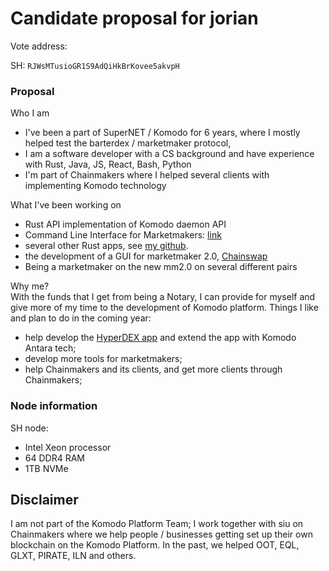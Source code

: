 # Candidate proposal for jorian 

Vote address:  
  
SH: `RJWsMTusioGR1S9AdQiHkBrKovee5akvpH`

### Proposal

Who I am
- I've been a part of SuperNET / Komodo for 6 years, where I mostly helped test the barterdex / marketmaker protocol,
- I am a software developer with a CS background and have experience with Rust, Java, JS, React, Bash, Python
- I'm part of Chainmakers where I helped several clients with implementing Komodo technology

What I've been working on
- Rust API implementation of Komodo daemon API
- Command Line Interface for Marketmakers: [link](https://github.com/jorian/kamel)
- several other Rust apps, see [my github](https://github.com/jorian).
- the development of a GUI for marketmaker 2.0, [Chainswap](https://github.com/chainmakers/Chainswap/releases)
- Being a marketmaker on the new mm2.0 on several different pairs

Why me?  
With the funds that I get from being a Notary, I can provide for myself and give more of my time to the development of Komodo platform. Things I like and plan to do in the coming year:

- help develop the [HyperDEX app](https://github.com/atomiclabs/hyperdex) and extend the app with Komodo Antara tech;
- develop more tools for marketmakers;
- help Chainmakers and its clients, and get more clients through Chainmakers;

### Node information

SH node:
- Intel Xeon processor
- 64 DDR4 RAM
- 1TB NVMe

## Disclaimer

I am not part of the Komodo Platform Team; I work together with siu on Chainmakers where we help people / businesses getting set up their own blockchain on the Komodo Platform. In the past, we helped OOT, EQL, GLXT, PIRATE, ILN and others.
